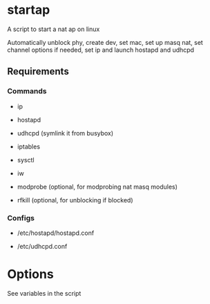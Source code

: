 # startap

A script to start a nat ap on linux

Automatically unblock phy, create dev, set mac, set up masq nat, set channel options if needed, set ip and launch hostapd and udhcpd

## Requirements

### Commands

* ip

* hostapd

* udhcpd (symlink it from busybox)

* iptables

* sysctl

* iw

* modprobe (optional, for modprobing nat masq modules)

* rfkill (optional, for unblocking if blocked)

### Configs

* /etc/hostapd/hostapd.conf

* /etc/udhcpd.conf

# Options

See variables in the script
